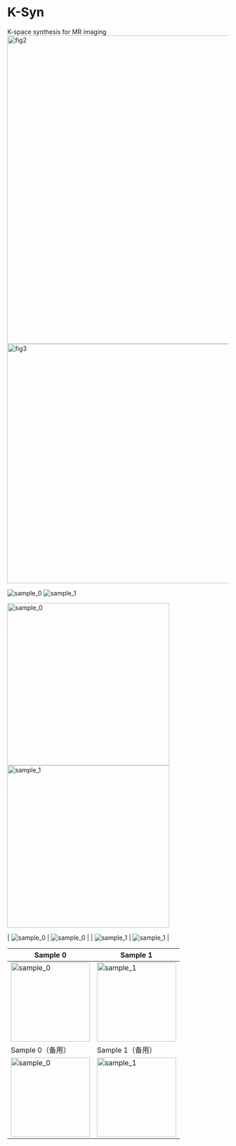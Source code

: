 # K-Syn
K-space synthesis for MR imaging
<img width="1636" height="701" alt="fig2" src="https://github.com/user-attachments/assets/d4bdeeb9-179d-4fa1-9381-50e6723e5335" />
<img width="1657" height="544" alt="fig3" src="https://github.com/user-attachments/assets/12df4373-443c-4836-87e3-358267e16320" />

![sample_0](https://github.com/user-attachments/assets/30807982-fbea-4581-9378-f21e45723272)
![sample_1](https://github.com/user-attachments/assets/e01da4b2-f15f-4527-b1d9-9ccf35ef141e)

<img width="369" height="369" alt="sample_0" src="https://github.com/user-attachments/assets/0e9bf520-f6e8-47fc-a68c-74c7b21a5539" />
<img width="369" height="369" alt="sample_1" src="https://github.com/user-attachments/assets/a5869e32-1879-429a-8fd9-845953347c52" />

| ![sample_0](https://github.com/user-attachments/assets/30807982-fbea-4581-9378-f21e45723272) | ![sample_0](https://github.com/user-attachments/assets/0e9bf520-f6e8-47fc-a68c-74c7b21a5539) |
| ![sample_1](https://github.com/user-attachments/assets/e01da4b2-f15f-4527-b1d9-9ccf35ef141e) | ![sample_1](https://github.com/user-attachments/assets/a5869e32-1879-429a-8fd9-845953347c52) |

| Sample 0 | Sample 1 |
|----------|----------|
| <img width="180" height="180" alt="sample_0" src="https://github.com/user-attachments/assets/30807982-fbea-4581-9378-f21e45723272" /> | <img width="180" height="180" alt="sample_1" src="https://github.com/user-attachments/assets/e01da4b2-f15f-4527-b1d9-9ccf35ef141e" /> |
| Sample 0（备用） | Sample 1（备用） |
| <img width="180" height="180" alt="sample_0" src="https://github.com/user-attachments/assets/0e9bf520-f6e8-47fc-a68c-74c7b21a5539" /> | <img width="180" height="180" alt="sample_1" src="https://github.com/user-attachments/assets/a5869e32-1879-429a-8fd9-845953347c52" /> |

